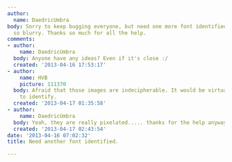 ```yaml
---
author:
  name: DaedricUmbra
body: Sorry to keep bugging everyone, but need one more font identified! Sorry it's
  so blurry. Thanks so much for all the help.
comments:
- author:
    name: DaedricUmbra
  body: Anyone have any ideas? Even if it's close :/
  created: '2013-04-16 17:53:17'
- author:
    name: HVB
    picture: 111370
  body: Afraid that those images are indecipherable. It would be virtually impossible
    to identify.
  created: '2013-04-17 01:35:58'
- author:
    name: DaedricUmbra
  body: Yeah, they are really pixelated..... thanks for the help anyways.
  created: '2013-04-17 02:43:54'
date: '2013-04-16 07:02:32'
title: Need another font identified.

---
```

